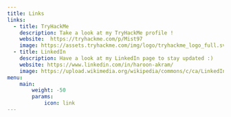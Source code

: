 ```yaml
---
title: Links
links:
  - title: TryHackMe
    description: Take a look at my TryHackMe profile ! 
    website:  https://tryhackme.com/p/Mist97
    image: https://assets.tryhackme.com/img/logo/tryhackme_logo_full.svg
  - title: LinkedIn
    description: Have a look at my LinkedIn page to stay updated :)
    website: https://www.linkedin.com/in/haroon-akram/
    image: https://upload.wikimedia.org/wikipedia/commons/c/ca/LinkedIn_logo_initials.png
menu:
    main: 
        weight: -50
        params:
            icon: link
---
```

